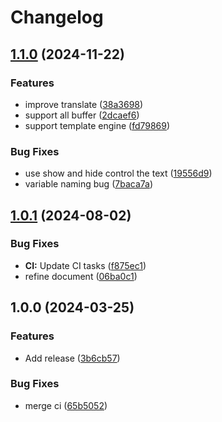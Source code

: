 # Changelog

## [1.1.0](https://github.com/you-n-g/simplegpt.nvim/compare/v1.0.1...v1.1.0) (2024-11-22)


### Features

* improve translate ([38a3698](https://github.com/you-n-g/simplegpt.nvim/commit/38a369824b87b6cae95b8b8d1946bc3b4300fe98))
* support all buffer ([2dcaef6](https://github.com/you-n-g/simplegpt.nvim/commit/2dcaef68d182bc57a10e859c1b36459b09a46b67))
* support template engine ([fd79869](https://github.com/you-n-g/simplegpt.nvim/commit/fd7986915b35220d48676e6a5277740e9fe60b82))


### Bug Fixes

* use show and hide control the text ([19556d9](https://github.com/you-n-g/simplegpt.nvim/commit/19556d9a9955f3756c6c01f7fc11aa39672d6975))
* variable naming bug ([7baca7a](https://github.com/you-n-g/simplegpt.nvim/commit/7baca7a41730040b57ca83fa05e230d1d4385999))

## [1.0.1](https://github.com/you-n-g/simplegpt.nvim/compare/v1.0.0...v1.0.1) (2024-08-02)


### Bug Fixes

* **CI:** Update CI tasks ([f875ec1](https://github.com/you-n-g/simplegpt.nvim/commit/f875ec14c655b9eed53a4b7d0874fa1cbdf2e7a0))
* refine document ([06ba0c1](https://github.com/you-n-g/simplegpt.nvim/commit/06ba0c1be624a8304ef3842de480f20feb596664))

## 1.0.0 (2024-03-25)


### Features

* Add release ([3b6cb57](https://github.com/you-n-g/simplegpt.nvim/commit/3b6cb5782781292244764bc2bb00602657d1ed5d))


### Bug Fixes

* merge ci ([65b5052](https://github.com/you-n-g/simplegpt.nvim/commit/65b505260d604617c11fd28598a33559d9690ef7))
